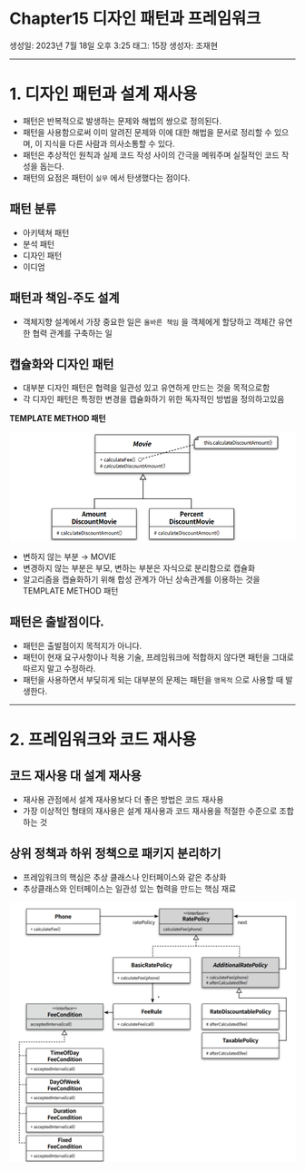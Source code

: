 # Chapter15 디자인 패턴과 프레임워크

생성일: 2023년 7월 18일 오후 3:25
태그: 15장
생성자: 조재현

---

# 1. 디자인 패턴과 설계 재사용

- 패턴은 반복적으로 발생하는 문제와 해법의 쌍으로 정의된다.
- 패턴을 사용함으로써 이미 알려진 문제와 이에 대한 해법을 문서로 정리할 수 있으며, 이 지식을 다른 사람과 의사소통할 수 있다.
- 패턴은 추상적인 원칙과 실제 코드 작성 사이의 간극을 메워주며 실질적인 코드 작성을 돕는다.
- 패턴의 요점은 패턴이 `실무` 에서 탄생했다는 점이다.

## 패턴 분류

- 아키텍쳐 패턴
- 분석 패턴
- 디자인 패턴
- 이디엄

## 패턴과 책임-주도 설계

- 객체지향 설계에서 가장 중요한 일은 `올바른 책임` 을 객체에게 할당하고 객체간 유연한 협력 관계를 구축하는 일

## 캡슐화와 디자인 패턴

- 대부분 디자인 패턴은 협력을 일관성 있고 유연하게 만드는 것을 목적으로함
- 각 디자인 패턴은 특정한 변경을 캡슐화하기 위한 독자적인 방법을 정의하고있음

**TEMPLATE METHOD 패턴**

![Untitled](image/Untitled.png)

- 변하지 않는 부분 → MOVIE
- 변경하지 않는 부분은 부모, 변하는 부분은 자식으로 분리함으로 캡슐화
- 알고리즘을 캡슐화하기 위해 합성 관계가 아닌 상속관계를 이용하는 것을 TEMPLATE METHOD 패턴

## 패턴은 출발점이다.

- 패턴은 출발점이지 목적지가 아니다.
- 패턴이 현재 요구사항이나 적용 기술, 프레임워크에 적합하지 않다면 패턴을 그대로 따르지 말고 수정하라.
- 패턴을 사용하면서 부딪히게 되는 대부분의 문제는 패턴을 `맹목적` 으로 사용할 때 발생한다.

---

# 2. 프레임워크와 코드 재사용

## 코드 재사용 대 설계 재사용

- 재사용 관점에서 설계 재사용보다 더 좋은 방법은 코드 재사용
- 가장 이상적인 형태의 재사용은 설계 재사용과 코드 재사용을 적절한 수준으로 조합하는 것

## 상위 정책과 하위 정책으로 패키지 분리하기

- 프레임워크의 핵심은 추상 클래스나 인터페이스와 같은 추상화
- 추상클래스와 인터페이스는 일관성 있는 협력을 만드는 핵심 재료

![Untitled](image/Untitled%201.png)
